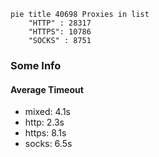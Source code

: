 
```mermaid
pie title 40698 Proxies in list
    "HTTP" : 28317
    "HTTPS": 10786
    "SOCKS" : 8751
```

### Some Info
#### Average Timeout

- mixed: 4.1s
- http: 2.3s
- https: 8.1s
- socks: 6.5s
